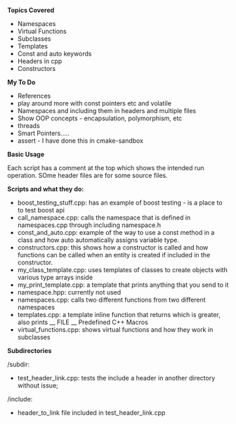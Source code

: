 **Topics Covered**

- Namespaces
- Virtual Functions
- Subclasses
- Templates
- Const and auto keywords
- Headers in  cpp
- Constructors

**My To Do**

- References
- play around more with const pointers etc and volatile
- Namespaces and including them in headers and multiple files
- Show OOP concepts - encapsulation, polymorphism, etc
- threads
- Smart Pointers.....
- assert - I have done this in cmake-sandbox

**Basic Usage**

Each script has a comment at the top which shows the intended run operation. SOme header files are for some source files. 

**Scripts  and what they do:**

- boost_testing_stuff.cpp: has an example of boost testing - is a place to to test boost api
- call_namespace.cpp: calls the namespace that is defined in namespaces.cpp through including namespace.h
- const_and_auto.cpp: example of the way to use a const method in a class and how auto automatically assigns variable type.
- constructors.cpp: this shows how a constructor is called and how functions can be called when an entity is created if included in the constructor.
- my_class_template.cpp: uses templates of classes to create objects with various type arrays inside
- my_print_template.cpp: a template that prints anything that you send to it
- namespace.hpp: currently not used
- namespaces.cpp: calls two different functions from two different namespaces
- templates.cpp: a template inline function that returns which is greater, also prints __ FILE __ Predefined C++ Macros
- virtual_functions.cpp: shows virtual functions and how they work in subclasses

**Subdirectories**

/subdir: 

- test_header_link.cpp: tests the include a header in another directory without issue;

/include:

- header_to_link file included in test_header_link.cpp 

